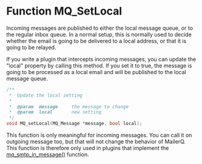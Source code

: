 # Function MQ_SetLocal

Incoming messages are published to either the local message queue, or 
to the regular inbox queue. In a normal setup, this is normally used
to decide whether the email is going to be delivered to a local address,
or that it is going to be relayed.

If you write a plugin that intercepts incoming messages, you can update
the "local" property by calling this method. If you set it to true,
the message is going to be processed as a local email and will
be published to the local message queue.

````c
/**
 *  Update the local setting
 *
 *  @param  message     the message to change
 *  @param  local       new setting
 */
void MQ_setLocal(MQ_Message *message, bool local);
````

This function is only meaningful for incoming messages. You can call it
on outgoing message too, but that will not change the behavior of MailerQ.
This function is therefore only used in plugins that implement the 
[mq_smtp_in_message()](mq_smtp_in_message) function.
